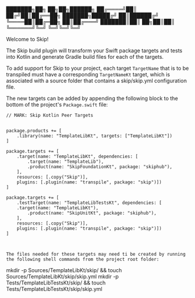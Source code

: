 ███████╗██╗  ██╗██╗██████╗
██╔════╝██║ ██╔╝██║██╔══██╗
███████╗█████╔╝ ██║██████╔╝
╚════██║██╔═██╗ ██║██╔═══╝
███████║██║  ██╗██║██║
╚══════╝╚═╝  ╚═╝╚═╝╚═╝

Welcome to Skip!

The Skip build plugin will transform your Swift package
targets and tests into Kotlin and generate Gradle build
files for each of the targets.

To add support for Skip to your project, each target `TargetName`
that is to be transpiled must have a corresponding `TargetNameKt`
target, which is associated with a source folder that contains a
skip/skip.yml configuration file.


The new targets can be added by appending the following block to
the bottom of the project's `Package.swift` file:

```
// MARK: Skip Kotlin Peer Targets


package.products += [
    .library(name: "TemplateLibKt", targets: ["TemplateLibKt"])
]

package.targets += [
    .target(name: "TemplateLibKt", dependencies: [
        .target(name: "TemplateLib"),
        .product(name: "SkipFoundationKt", package: "skiphub"),
    ],
    resources: [.copy("Skip")],
    plugins: [.plugin(name: "transpile", package: "skip")])
]

package.targets += [
    .testTarget(name: "TemplateLibTestsKt", dependencies: [
    .target(name: "TemplateLibKt"),
        .product(name: "SkipUnitKt", package: "skiphub"),
    ],
    resources: [.copy("Skip")],
    plugins: [.plugin(name: "transpile", package: "skip")])
]



The files needed for these targets may need ti be created by running
the following shell commands from the project root folder:

```
mkdir -p Sources/TemplateLibKt/skip/ && touch Sources/TemplateLibKt/skip/skip.yml
mkdir -p Tests/TemplateLibTestsKt/skip/ && touch Tests/TemplateLibTestsKt/skip/skip.yml

```
